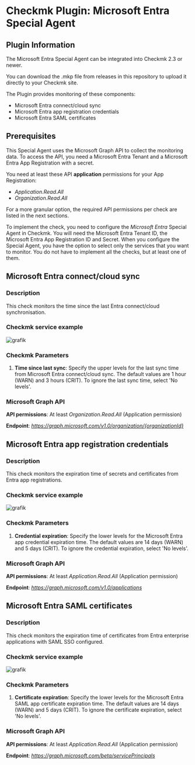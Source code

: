 # Checkmk Plugin: Microsoft Entra Special Agent 

## Plugin Information
The Microsoft Entra Special Agent can be integrated into Checkmk 2.3 or newer.

You can download the .mkp file from releases in this repository to upload it directly to your Checkmk site.

The Plugin provides monitoring of these components:
- Microsoft Entra connect/cloud sync
- Microsoft Entra app registration credentials
- Microsoft Entra SAML certificates

## Prerequisites

This Special Agent uses the Microsoft Graph API to collect the monitoring data.
To access the API, you need a Microsoft Entra Tenant and a Microsoft Entra App Registration with a secret.

You need at least these API **application** permissions for your App Registration:
- *Application.Read.All*
- *Organization.Read.All*

For a more granular option, the required API permissions per check are listed in the next sections.

To implement the check, you need to configure the *Microsoft Entra* Special Agent in Checkmk.
You will need the Microsoft Entra Tenant ID, the Microsoft Entra App Registration ID and Secret.
When you configure the Special Agent, you have the option to select only the services that you want to monitor. You do not have to implement all the checks, but at least one of them.

## Microsoft Entra connect/cloud sync

### Description

This check monitors the time since the last Entra connect/cloud synchronisation.

### Checkmk service example

![grafik](https://github.com/user-attachments/assets/4194feb8-abf9-434d-ba53-ea367e9f9c51)

### Checkmk Parameters

1. **Time since last sync**: Specify the upper levels for the last sync time from Microsoft Entra connect/cloud sync. The default values are 1 hour (WARN) and 3 hours (CRIT). To ignore the last sync time, select 'No levels'.

### Microsoft Graph API

**API permissions**: At  least *Organization.Read.All* (Application permission)

**Endpoint**: *https://graph.microsoft.com/v1.0/organization/{organizationId}*

## Microsoft Entra app registration credentials

### Description

This check monitors the expiration time of secrets and certificates from Entra app registrations.

### Checkmk service example

![grafik](https://github.com/user-attachments/assets/72493199-730c-4dbf-8d4d-d09e8e343ff4)

### Checkmk Parameters

1. **Credential expiration**: Specify the lower levels for the Microsoft Entra app credential expiration time. The default values are 14 days (WARN) and 5 days (CRIT). To ignore the credential expiration, select 'No levels'.

### Microsoft Graph API

**API permissions**: At  least *Application.Read.All* (Application permission)

**Endpoint**: *https://graph.microsoft.com/v1.0/applications*

## Microsoft Entra SAML certificates

### Description

This check monitors the expiration time of certificates from Entra enterprise applications with SAML SSO configured.

### Checkmk service example

![grafik](https://github.com/user-attachments/assets/86863d2c-009b-465b-915e-3a1a25922892)

### Checkmk Parameters

1. **Certificate expiration**: Specify the lower levels for the Microsoft Entra SAML app certificate expiration time. The default values are 14 days (WARN) and 5 days (CRIT). To ignore the certificate expiration, select 'No levels'.

### Microsoft Graph API

**API permissions**: At  least *Application.Read.All* (Application permission)

**Endpoint**: *https://graph.microsoft.com/beta/servicePrincipals*
